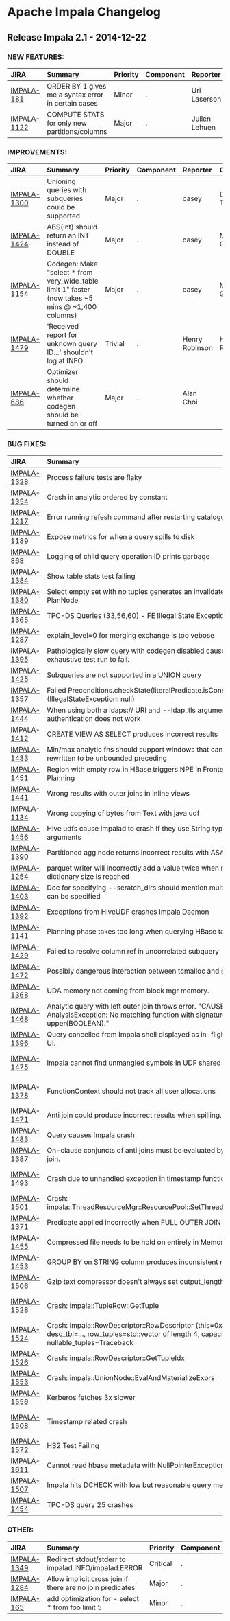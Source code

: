 
<!---
# Licensed to the Apache Software Foundation (ASF) under one
# or more contributor license agreements.  See the NOTICE file
# distributed with this work for additional information
# regarding copyright ownership.  The ASF licenses this file
# to you under the Apache License, Version 2.0 (the
# "License"); you may not use this file except in compliance
# with the License.  You may obtain a copy of the License at
#
#     http://www.apache.org/licenses/LICENSE-2.0
#
# Unless required by applicable law or agreed to in writing, software
# distributed under the License is distributed on an "AS IS" BASIS,
# WITHOUT WARRANTIES OR CONDITIONS OF ANY KIND, either express or implied.
# See the License for the specific language governing permissions and
# limitations under the License.
-->
# Apache Impala Changelog

## Release Impala 2.1 - 2014-12-22



### NEW FEATURES:

| JIRA | Summary | Priority | Component | Reporter | Contributor |
|:---- |:---- | :--- |:---- |:---- |:---- |
| [IMPALA-181](https://issues.apache.org/jira/browse/IMPALA-181) | ORDER BY 1 gives me a syntax error in certain cases |  Minor | . | Uri Laserson | Martin Grund |
| [IMPALA-1122](https://issues.apache.org/jira/browse/IMPALA-1122) | COMPUTE STATS for only new partitions/columns |  Major | . | Julien Lehuen | Henry Robinson |


### IMPROVEMENTS:

| JIRA | Summary | Priority | Component | Reporter | Contributor |
|:---- |:---- | :--- |:---- |:---- |:---- |
| [IMPALA-1300](https://issues.apache.org/jira/browse/IMPALA-1300) | Unioning queries with subqueries could be supported |  Major | . | casey | Dimitris Tsirogiannis |
| [IMPALA-1424](https://issues.apache.org/jira/browse/IMPALA-1424) | ABS(int) should return an INT instead of DOUBLE |  Major | . | casey | Martin Grund |
| [IMPALA-1154](https://issues.apache.org/jira/browse/IMPALA-1154) | Codegen: Make "select \* from very\_wide\_table limit 1" faster (now takes ~5 mins @ ~1,400 columns) |  Major | . | casey | Martin Grund |
| [IMPALA-1479](https://issues.apache.org/jira/browse/IMPALA-1479) | 'Received report for unknown query ID...' shouldn't log at INFO |  Trivial | . | Henry Robinson | Henry Robinson |
| [IMPALA-686](https://issues.apache.org/jira/browse/IMPALA-686) | Optimizer should determine whether codegen should be turned on or off |  Major | . | Alan Choi |  |


### BUG FIXES:

| JIRA | Summary | Priority | Component | Reporter | Contributor |
|:---- |:---- | :--- |:---- |:---- |:---- |
| [IMPALA-1328](https://issues.apache.org/jira/browse/IMPALA-1328) | Process failure tests are flaky |  Major | . | Alex Leblang | Alex Leblang |
| [IMPALA-1354](https://issues.apache.org/jira/browse/IMPALA-1354) | Crash in analytic ordered by constant |  Major | . | casey | Matthew Jacobs |
| [IMPALA-1217](https://issues.apache.org/jira/browse/IMPALA-1217) | Error running refesh command after restarting catalogd |  Major | . | Alex Leblang | Lenni Kuff |
| [IMPALA-1189](https://issues.apache.org/jira/browse/IMPALA-1189) | Expose metrics for when a query spills to disk |  Major | . | Lenni Kuff | Nong Li |
| [IMPALA-868](https://issues.apache.org/jira/browse/IMPALA-868) | Logging of child query operation ID prints garbage |  Major | . | Lenni Kuff |  |
| [IMPALA-1384](https://issues.apache.org/jira/browse/IMPALA-1384) | Show table stats test failing |  Major | . | Nong Li | Henry Robinson |
| [IMPALA-1380](https://issues.apache.org/jira/browse/IMPALA-1380) | Select empty set with no tuples generates an invalidate thrift PlanNode |  Blocker | . | Nong Li | Matthew Jacobs |
| [IMPALA-1365](https://issues.apache.org/jira/browse/IMPALA-1365) | TPC-DS Queries (33,56,60) - FE Illegal State Exception null |  Major | . | Martin Grund | casey |
| [IMPALA-1287](https://issues.apache.org/jira/browse/IMPALA-1287) | explain\_level=0 for merging exchange is too vebose |  Major | . | Nong Li | Martin Grund |
| [IMPALA-1395](https://issues.apache.org/jira/browse/IMPALA-1395) | Pathologically slow query with codegen disabled causes exhaustive test run to fail. |  Major | . | Alexander Behm | Matthew Jacobs |
| [IMPALA-1425](https://issues.apache.org/jira/browse/IMPALA-1425) | Subqueries are not supported in a UNION query |  Major | . | Alex Finch |  |
| [IMPALA-1357](https://issues.apache.org/jira/browse/IMPALA-1357) | Failed Preconditions.checkState(literalPredicate.isConstant()) (IllegalStateException: null) |  Blocker | . | casey | Matthew Jacobs |
| [IMPALA-1444](https://issues.apache.org/jira/browse/IMPALA-1444) | When using both a ldaps:// URI and --ldap\_tls argument - ldap authentication does not work |  Minor | . | Philippe Marseille | Mike Yoder |
| [IMPALA-1412](https://issues.apache.org/jira/browse/IMPALA-1412) | CREATE VIEW AS SELECT produces incorrect results |  Major | . | Taras Bobrovytsky | Dimitris Tsirogiannis |
| [IMPALA-1433](https://issues.apache.org/jira/browse/IMPALA-1433) | Min/max analytic fns should support windows that can be rewritten to be unbounded preceding |  Minor | . | casey | Matthew Jacobs |
| [IMPALA-1451](https://issues.apache.org/jira/browse/IMPALA-1451) | Region with empty row in HBase triggers NPE in Frontend during Planning |  Major | . | Martin Grund | Martin Grund |
| [IMPALA-1441](https://issues.apache.org/jira/browse/IMPALA-1441) | Wrong results with outer joins in inline views |  Major | . | Dimitris Tsirogiannis | Dimitris Tsirogiannis |
| [IMPALA-1134](https://issues.apache.org/jira/browse/IMPALA-1134) | Wrong copying of bytes from Text with java udf |  Major | . | Dzianis Balyka | casey |
| [IMPALA-1456](https://issues.apache.org/jira/browse/IMPALA-1456) | Hive udfs cause impalad to crash if they use String type arguments |  Major | . | casey | casey |
| [IMPALA-1390](https://issues.apache.org/jira/browse/IMPALA-1390) | Partitioned agg node returns incorrect results with ASAN build. |  Major | . | Alexander Behm | Ippokratis Pandis |
| [IMPALA-1254](https://issues.apache.org/jira/browse/IMPALA-1254) | parquet writer will incorrectly add a value twice when max dictionary size is reached |  Major | . | Dan Hecht | Dan Hecht |
| [IMPALA-1403](https://issues.apache.org/jira/browse/IMPALA-1403) | Doc for specifying --scratch\_dirs should mention multiple dirs can be specified |  Major | Docs | Matthew Jacobs | John Russell |
| [IMPALA-1392](https://issues.apache.org/jira/browse/IMPALA-1392) | Exceptions from HiveUDF crashes Impala Daemon |  Major | . | Tim Robertson | Nong Li |
| [IMPALA-1141](https://issues.apache.org/jira/browse/IMPALA-1141) | Planning phase takes too long when querying HBase tables |  Major | . | Dimitris Tsirogiannis | Martin Grund |
| [IMPALA-1429](https://issues.apache.org/jira/browse/IMPALA-1429) | Failed to resolve column ref in uncorrelated subquery |  Major | . | casey | casey |
| [IMPALA-1472](https://issues.apache.org/jira/browse/IMPALA-1472) | Possibly dangerous interaction between tcmalloc and spilling. |  Major | . | Alexander Behm | Nong Li |
| [IMPALA-1368](https://issues.apache.org/jira/browse/IMPALA-1368) | UDA memory not coming from block mgr memory. |  Major | . | Nong Li | Nong Li |
| [IMPALA-1468](https://issues.apache.org/jira/browse/IMPALA-1468) | Analytic query with left outer join  throws error. "CAUSED BY: AnalysisException: No matching function with signature: upper(BOOLEAN)." |  Major | . | Mala Chikka Kempanna | Alexander Behm |
| [IMPALA-1396](https://issues.apache.org/jira/browse/IMPALA-1396) | Query cancelled from Impala shell displayed as in-flight in Web UI. |  Critical | . | Alexander Behm | Alex Leblang |
| [IMPALA-1475](https://issues.apache.org/jira/browse/IMPALA-1475) | Impala cannot find unmangled symbols in UDF shared libraries |  Blocker | . | Skye Wanderman-Milne | Skye Wanderman-Milne |
| [IMPALA-1378](https://issues.apache.org/jira/browse/IMPALA-1378) | FunctionContext should not track all user allocations |  Critical | . | Nong Li | Skye Wanderman-Milne |
| [IMPALA-1471](https://issues.apache.org/jira/browse/IMPALA-1471) | Anti join could produce incorrect results when spilling. |  Blocker | . | Alexander Behm | Ippokratis Pandis |
| [IMPALA-1483](https://issues.apache.org/jira/browse/IMPALA-1483) | Query causes Impala crash |  Major | . | Taras Bobrovytsky | Alexander Behm |
| [IMPALA-1387](https://issues.apache.org/jira/browse/IMPALA-1387) | On-clause conjuncts of anti joins must be evaluated by the anti join. |  Critical | . | Alexander Behm | Dimitris Tsirogiannis |
| [IMPALA-1493](https://issues.apache.org/jira/browse/IMPALA-1493) | Crash due to unhandled exception in timestamp functions |  Critical | . | Taras Bobrovytsky | Skye Wanderman-Milne |
| [IMPALA-1501](https://issues.apache.org/jira/browse/IMPALA-1501) | Crash: impala::ThreadResourceMgr::ResourcePool::SetThreadAvailableCb |  Blocker | . | Taras Bobrovytsky | Martin Grund |
| [IMPALA-1371](https://issues.apache.org/jira/browse/IMPALA-1371) | Predicate applied incorrectly when FULL OUTER JOIN is present |  Critical | . | Taras Bobrovytsky | Dimitris Tsirogiannis |
| [IMPALA-1455](https://issues.apache.org/jira/browse/IMPALA-1455) | Compressed file needs to be hold on entirely in Memory |  Major | . | Joao Salcedo | Matthew Jacobs |
| [IMPALA-1453](https://issues.apache.org/jira/browse/IMPALA-1453) | GROUP BY on STRING column produces inconsistent results |  Major | . | Henry Robinson | Henry Robinson |
| [IMPALA-1506](https://issues.apache.org/jira/browse/IMPALA-1506) | Gzip text compressor doesn't always set output\_length |  Major | . | Matthew Jacobs | Victor Bittorf |
| [IMPALA-1528](https://issues.apache.org/jira/browse/IMPALA-1528) | Crash: impala::TupleRow::GetTuple |  Blocker | . | Taras Bobrovytsky | Skye Wanderman-Milne |
| [IMPALA-1524](https://issues.apache.org/jira/browse/IMPALA-1524) | Crash: impala::RowDescriptor::RowDescriptor (this=0xacf62c8, desc\_tbl=..., row\_tuples=std::vector of length 4, capacity 4 = {...}, nullable\_tuples=Traceback |  Blocker | . | Taras Bobrovytsky | Alexander Behm |
| [IMPALA-1526](https://issues.apache.org/jira/browse/IMPALA-1526) | Crash: impala::RowDescriptor::GetTupleIdx |  Blocker | . | Taras Bobrovytsky | Dimitris Tsirogiannis |
| [IMPALA-1553](https://issues.apache.org/jira/browse/IMPALA-1553) | Crash: impala::UnionNode::EvalAndMaterializeExprs |  Blocker | . | Taras Bobrovytsky | Alexander Behm |
| [IMPALA-1556](https://issues.apache.org/jira/browse/IMPALA-1556) | Kerberos fetches 3x slower |  Critical | . | Henry Robinson | Matthew Jacobs |
| [IMPALA-1508](https://issues.apache.org/jira/browse/IMPALA-1508) | Timestamp related crash |  Major | . | Taras Bobrovytsky | Skye Wanderman-Milne |
| [IMPALA-1572](https://issues.apache.org/jira/browse/IMPALA-1572) | HS2 Test Failing |  Major | . | Alex Leblang | Dan Hecht |
| [IMPALA-1611](https://issues.apache.org/jira/browse/IMPALA-1611) | Cannot read hbase metadata with NullPointerException: null |  Blocker | . | Ippokratis Pandis | Alexander Behm |
| [IMPALA-1507](https://issues.apache.org/jira/browse/IMPALA-1507) | Impala hits DCHECK with low but reasonable query mem\_limit. |  Major | . | Alexander Behm | Ippokratis Pandis |
| [IMPALA-1454](https://issues.apache.org/jira/browse/IMPALA-1454) | TPC-DS query 25 crashes |  Major | . | Dileep Kumar | Ippokratis Pandis |


### OTHER:

| JIRA | Summary | Priority | Component | Reporter | Contributor |
|:---- |:---- | :--- |:---- |:---- |:---- |
| [IMPALA-1349](https://issues.apache.org/jira/browse/IMPALA-1349) | Redirect stdout/stderr to impalad.INFO/impalad.ERROR |  Critical | . | Nong Li | Nong Li |
| [IMPALA-1284](https://issues.apache.org/jira/browse/IMPALA-1284) | Allow implicit cross join if there are no join predicates |  Major | . | Nong Li | Martin Grund |
| [IMPALA-165](https://issues.apache.org/jira/browse/IMPALA-165) | add optimization for - select \* from foo limit 5 |  Minor | . | Greg Rahn | Martin Grund |


